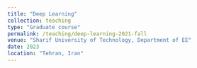 ```yaml
---
title: "Deep Learning"
collection: teaching
type: "Graduate course"
permalink: /teaching/deep-learning-2021-fall
venue: "Sharif University of Technology, Department of EE"
date: 2023
location: "Tehran, Iran"
---
```


